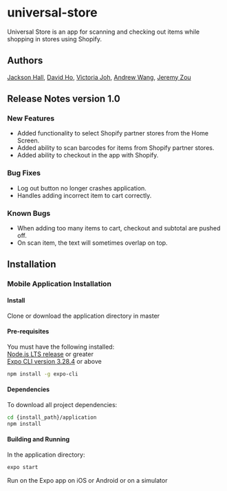 # universal-store
Universal Store is an app for scanning and checking out items while shopping in stores using Shopify.
## Authors

[Jackson Hall](https://github.com/charjhall), [David Ho](https://github.com/dho37), [Victoria Joh](https://github.com/vjoh), [Andrew Wang](https://github.com/andrewwang024), [Jeremy Zou](https://github.com/jeremy-zou)

## Release Notes version 1.0

### New Features
* Added functionality to select Shopify partner stores from the Home Screen.
* Added ability to scan barcodes for items from Shopify partner stores.
* Added ability to checkout in the app with Shopify.

### Bug Fixes
* Log out button no longer crashes application.
* Handles adding incorrect item to cart correctly.
### Known Bugs
* When adding too many items to cart, checkout and subtotal are pushed off.
* On scan item, the text will sometimes overlap on top.
## Installation

### Mobile Application Installation

#### Install

Clone or download the application directory in master

#### Pre-requisites

You must have the following installed:\
[Node.js LTS release](https://nodejs.org/en/) or greater\
[Expo CLI version 3.28.4](https://docs.expo.io/get-started/installation/) or above
```bash
npm install -g expo-cli
```

#### Dependencies
To download all project dependencies:
```bash
cd {install_path}/application
npm install
```

#### Building and Running
In the application directory:
```bash
expo start
```
Run on the Expo app on iOS or Android or on a simulator
